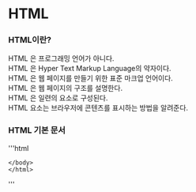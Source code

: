 # HTML

### HTML이란?

HTML 은 프로그래밍 언어가 아니다.  
HTML 은 Hyper Text Markup Language의 약자이다.  
HTML 은 웹 페이지를 만들기 위한 표준 마크업 언어이다.  
HTML 은 웹 페이지의 구조를 설명한다.  
HTML 은 일련의 요소로 구성된다.  
HTML 요소는 브라우저에 콘텐츠를 표시하는 방법을 알려준다.

### HTML 기본 문서

'''html

<!DOCTYPE html>
<html lang="ko">
  <head>
    <meta charset="utf-8">
    <meta name="viewport" content="width=device-width, initial-scale=1.0">
    <title>My test page</title>
  </head>
  <body>
    <!DOCTYPE html>
    <html lang="ko">
    <head>
        <meta charset="utf-8">
        <meta name="viewport" content="width=device-width, initial-scale=1.0">
        <title>My test page</title>
    </head>
    <body>
    
    </body>
    </html>
  </body>
</html>
'''
